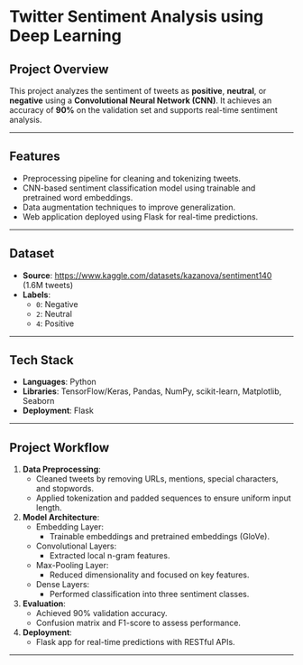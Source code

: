 # **Twitter Sentiment Analysis using Deep Learning**

## **Project Overview**
This project analyzes the sentiment of tweets as **positive**, **neutral**, or **negative** using a **Convolutional Neural Network (CNN)**.  It achieves an accuracy of **90%** on the validation set and supports real-time sentiment analysis.

---

## **Features**
- Preprocessing pipeline for cleaning and tokenizing tweets.
- CNN-based sentiment classification model using trainable and pretrained word embeddings.
- Data augmentation techniques to improve generalization.
- Web application deployed using Flask for real-time predictions.
---

## **Dataset**
- **Source**: https://www.kaggle.com/datasets/kazanova/sentiment140 (1.6M tweets)
- **Labels**:
  - `0`: Negative
  - `2`: Neutral
  - `4`: Positive
---

## **Tech Stack**
- **Languages**: Python
- **Libraries**: TensorFlow/Keras, Pandas, NumPy, scikit-learn, Matplotlib, Seaborn
- **Deployment**: Flask

---

## **Project Workflow**
1. **Data Preprocessing**:
   - Cleaned tweets by removing URLs, mentions, special characters, and stopwords.
   - Applied tokenization and padded sequences to ensure uniform input length.
2. **Model Architecture**:
   - Embedding Layer:
     - Trainable embeddings and pretrained embeddings (GloVe).
   - Convolutional Layers:
     - Extracted local n-gram features.
   - Max-Pooling Layer:
     - Reduced dimensionality and focused on key features.
   - Dense Layers:
     - Performed classification into three sentiment classes.
3. **Evaluation**:
   - Achieved 90% validation accuracy.
   - Confusion matrix and F1-score to assess performance.
4. **Deployment**:
   - Flask app for real-time predictions with RESTful APIs.

---

